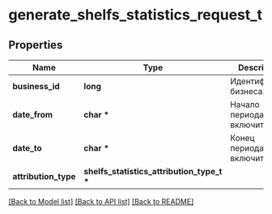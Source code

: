 # generate_shelfs_statistics_request_t

## Properties
Name | Type | Description | Notes
------------ | ------------- | ------------- | -------------
**business_id** | **long** | Идентификатор бизнеса. | 
**date_from** | **char \*** | Начало периода, включительно. | 
**date_to** | **char \*** | Конец периода, включительно. | 
**attribution_type** | **shelfs_statistics_attribution_type_t \*** |  | 

[[Back to Model list]](../README.md#documentation-for-models) [[Back to API list]](../README.md#documentation-for-api-endpoints) [[Back to README]](../README.md)


